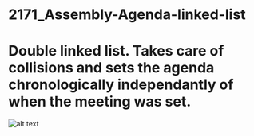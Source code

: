 # 2171_Assembly-Agenda-linked-list
# Double linked list. Takes care of collisions and sets the agenda chronologically independantly of when the meeting  was set.
![alt text](https://user-images.githubusercontent.com/96098657/186967622-07c288f6-c4de-4ce3-bac5-edf02b369859.png)
